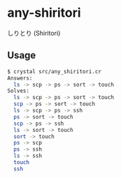 # any-shiritori

しりとり (Shiritori)

## Usage

```bash
$ crystal src/any_shiritori.cr
Answers:
  ls -> scp -> ps -> sort -> touch
Solves:
  ls -> scp -> ps -> sort -> touch
  scp -> ps -> sort -> touch
  ls -> scp -> ps -> ssh
  ps -> sort -> touch
  scp -> ps -> ssh
  ls -> sort -> touch
  sort -> touch
  ps -> scp
  ps -> ssh
  ls -> ssh
  touch
  ssh
```
